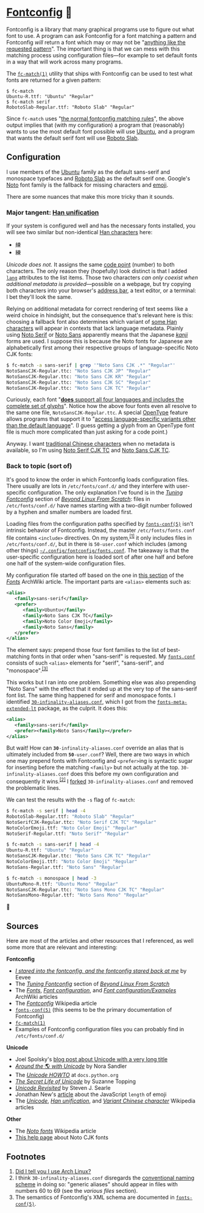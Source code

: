 # [Fontconfig][] 🤷

<!-- TODO
*   Add a footnote saying that this started as a comment explaining my `fonts.conf`?
*   Write that [`fc-match(1)`][] appears to reflect changes to configuration files
    automatically.  That is, it seems running `fc-cache` is unnecessary.  Eevee talks
    about running `fc-cache` a lot in here article.  I also don't have to run `fc-cache`
    for Firefox to pick up configuration changes, but I do have to restart it.
*   "[65,535 glyphs (the maximum number of glyphs that can be included in a single
    font).][Noto CJK]"
*   "[Variation Selector format characters [...] are used to specify a specific glyph
    variant for a Unicode character, such as the Japanese, Chinese, Korean, or Taiwanese
    form of a particular CJK ideograph.][Variant form (Unicode)]"

[Variant form (Unicode)]: https://en.wikipedia.org/wiki/Variant_form_(Unicode)
    "Variant form (Unicode) - Wikipedia"
-->

Fontconfig is a library that many graphical programs use to figure out what font to use.
A program can ask Fontconfig for a font matching a pattern and Fontconfig *will* return a
font which may or may not be "[anything like the requested pattern][`fonts-conf(5)`]".
The important thing is that we can mess with this matching process using configuration
files—for example to set default fonts in a way that will work across many programs.

The [`fc-match(1)`][] utility that ships with Fontconfig can be used to test what fonts
are returned for a given pattern:

    $ fc-match
    Ubuntu-R.ttf: "Ubuntu" "Regular"
    $ fc-match serif
    RobotoSlab-Regular.ttf: "Roboto Slab" "Regular"

Since `fc-match` uses "[the normal fontconfig matching rules][`fc-match(1)`]", the above
output implies that (with my configuration) a program that (reasonably) wants to use the
most default font possible will use [Ubuntu][], and a program that wants the default serif
font will use [Roboto Slab][].

## Configuration

I use members of the [Ubuntu][] family as the default sans-serif and monospace typefaces
and [Roboto Slab][] as the default serif one.  Google's [Noto][] font family is the
fallback for missing characters <!-- Is character the correct term here?  What about
symbol, glyph, grapheme, sign, ideograph, ... --> and [emoji][Noto Color Emoji].

There are some nuances that make this more tricky than it sounds.

### Major tangent: [Han unification][]

If your system is configured well and has the necessary fonts installed, you will see two
similar but non-identical [Han characters][] here:

<!-- We can't use <span>.  Use a list as a workaround.  See
<https://github.com/github/markup/issues/245#issuecomment-245460087>. -->
<ul>
<li lang="zh">練</li>
<li lang="ja">練</li>
</ul>

*Unicode does not.*  It assigns the same [code point][] (number) to both characters.  The
only reason they (hopefully) look distinct is that I added [`lang`][] attributes to the
list items.  Those two characters *can only coexist when additional metadata is
provided*—possible on a webpage, but try copying both characters into your browser's
[address bar][], a text editor, or a terminal: I bet they'll look the same.

Relying on additional metadata for correct rendering of text seems like a weird choice in
hindsight, but the consequence that's relevant here is this: choosing a fallback font also
determines which variant of [some Han characters][] will appear in contexts that lack
language metadata.  Plainly using<!-- [Noto Serif][], [Noto Sans][], etc.--> [Noto
Serif][] or [Noto Sans][] apparently means that the Japanese [*kanji*][] forms are used.
I suppose this is because the Noto fonts<!-- that include them--> for Japanese are
alphabetically first among their respective groups of language-specific Noto CJK fonts:

```bash
$ fc-match -a sans-serif | grep '"Noto Sans CJK .*" "Regular"'
NotoSansCJK-Regular.ttc: "Noto Sans CJK JP" "Regular"
NotoSansCJK-Regular.ttc: "Noto Sans CJK KR" "Regular"
NotoSansCJK-Regular.ttc: "Noto Sans CJK SC" "Regular"
NotoSansCJK-Regular.ttc: "Noto Sans CJK TC" "Regular"
```

Curiously, each font "[**does** support all four languages and includes the complete set
of glyphs][Noto CJK]".  Notice how the above four fonts even all resolve to the same one
file, `NotoSansCJK-Regular.ttc`.  A special [OpenType][] feature allows programs that
support it to "[access language-specific variants other than the default language][Noto
CJK]".  (I guess getting a glyph from an OpenType font file is much more complicated than
just asking for a code point.)

Anyway.  I want [traditional Chinese characters][] when no metadata is available<!-- and
Noto includes e.g. [Noto Serif CJK TC][] and [Noto Sans CJK TC][] for this purpose-->, so
I'm using [Noto Serif CJK TC][] and [Noto Sans CJK TC][].

<!--
I think my best bet for setting up Fontconfig is to specify "Noto San CJK TC" as the first
and "Noto Sans" as an additional fallback font for requests of a sans-serif typeface, and
to do something equivalent for serif and monospace.
-->

### Back to topic (sort of)

It's good to know the order in which Fontconfig loads configuration files.  There
usually are lots in `/etc/fonts/conf.d/` and they interfere with user-specific
configuration.  The only explanation I've found is in the [*Tuning Fontconfig*][] section
of [*Beyond Linux From Scratch*][]: files in `/etc/fonts/conf.d/` have names starting with
a two-digit number followed by a hyphen and smaller numbers are loaded first.

Loading files from the configuration paths specified by [`fonts-conf(5)`][] isn't
intrinsic behavior of Fontconfig.  Instead, the master `/etc/fonts/fonts.conf` file
contains `<include>` directives.  On my
system,<sup>[\[1\]](#user-content-footnote-1)</sup> it only includes files in
`/etc/fonts/conf.d/`, but in there is `50-user.conf` which includes (among other things)
[`~/.config/fontconfig/fonts.conf`][`fonts.conf`].  The takeaway is that the user-specific
configuration here is loaded sort of after one half and before one half of the system-wide
configuration files.

My configuration file started off based on the one in [this section][fonts-aw-ffo] of the
[*Fonts*][Fonts - ArchWiki] ArchWiki article.  The important parts are `<alias>` elements
such as:

```xml
<alias>
   <family>sans-serif</family>
   <prefer>
      <family>Ubuntu</family>
      <family>Noto Sans CJK TC</family>
      <family>Noto Color Emoji</family>
      <family>Noto Sans</family>
   </prefer>
</alias>
```

The element says: prepend those four font families to the list of best-matching fonts in
that order when "sans-serif" is requested.  My [`fonts.conf`][] consists of such `<alias>`
elements for "serif", "sans-serif", and
"monospace".<sup>[\[3\]](#user-content-footnote-3)</sup>

<!--
Configuration files with numbers that are lower than 50 and that also prepend fonts to
`serif`, `sans-serif`, or `monospace` win.  The fonts they prepend are above the ones I
prepend in the output of `fc-match`.  The file that messes stuff up is
`/etc/fonts/conf.d/30-infinality-aliases.conf`.  I think it does stuff that should really
be done in files with numbers 60 to 69 (see [*Tuning Fontconfig*]; search for "generic
aliases, map generic to family").
-->

This works but I ran into one problem.  Something else was also prepending "Noto Sans"
with the effect that it ended up at the very top of the sans-serif font list.  The same
thing happened for serif and monospace fonts.  I identified
[`30-infinality-aliases.conf`][], which I got from the [`fonts-meta-extended-lt`][]
package, as the culprit.  It does this:

```xml
<alias>
   <family>sans-serif</family>
   <prefer><family>Noto Sans</family></prefer>
</alias>
```

But wait!  How can <code><b>30</b>-infinality-aliases.conf</code> override an alias that
is ultimately included from <code><b>50</b>-user.conf</code>?  Well, there are two ways in
which one may prepend fonts with Fontconfig and `<prefer>`ing is syntactic sugar for
inserting before the matching `<family>` but not actually at the top.
`30-infinality-aliases.conf` does this before my own configuration and consequently it
wins.<sup>[\[2\]](#user-content-footnote-2)</sup>
I [forked](conf.d/30-infinality-aliases.conf) `30-infinality-aliases.conf` and removed
the<!--offending--> problematic lines.

We can test the results with the `-s` flag of `fc-match`:

```bash
$ fc-match -s serif | head -4
RobotoSlab-Regular.ttf: "Roboto Slab" "Regular"
NotoSerifCJK-Regular.ttc: "Noto Serif CJK TC" "Regular"
NotoColorEmoji.ttf: "Noto Color Emoji" "Regular"
NotoSerif-Regular.ttf: "Noto Serif" "Regular"
```

```bash
$ fc-match -s sans-serif | head -4
Ubuntu-R.ttf: "Ubuntu" "Regular"
NotoSansCJK-Regular.ttc: "Noto Sans CJK TC" "Regular"
NotoColorEmoji.ttf: "Noto Color Emoji" "Regular"
NotoSans-Regular.ttf: "Noto Sans" "Regular"
```

```bash
$ fc-match -s monospace | head -3
UbuntuMono-R.ttf: "Ubuntu Mono" "Regular"
NotoSansCJK-Regular.ttc: "Noto Sans Mono CJK TC" "Regular"
NotoSansMono-Regular.ttf: "Noto Sans Mono" "Regular"
```

🙂

## Sources

Here are most of the articles and other resources that I referenced, as well some more
that are relevant and interesting:

**Fontconfig**

*   [*I stared into the fontconfig, and the fontconfig stared back at me*][] by Eevee
*   The [*Tuning Fontconfig*][] section of [*Beyond Linux From Scratch*][]
*   The [*Fonts*][Fonts - ArchWiki], [*Font configuration*][Font configuration -
    ArchWiki], and [*Font configuration/Examples*][Font configuration/Examples - ArchWiki]
    ArchWiki articles
*   The *[Fontconfig][]* Wikipedia article
*   [`fonts-conf(5)`][] (this seems to be the primary documentation of Fontconfig)
*   [`fc-match(1)`][]
*   Examples of Fontconfig configuration files you can probably find in
    `/etc/fonts/conf.d/`

**Unicode**

*   Joel Spolsky's [blog post about Unicode with a very long title][The 15 Excuses]
*   [*Around the* 🌎 *with Unicode*][nora-sandler-unicode] by Nora Sandler
*   The [*Unicode HOWTO*][] at `docs.python.org`
*   [*The Secret Life of Unicode*][] by Suzanne Topping
*   [*Unicode Revisited*][] by Steven J. Searle
*   Jonathan New's [article][poo] about the JavaScript `length` of emoji
*   The *[Unicode][]*, *[Han unification][]*, and *[Variant Chinese character][]*
    Wikipedia articles

**Other**

*   The *[Noto fonts][]* Wikipedia article
*   [This help page][Noto CJK] about Noto CJK fonts

## Footnotes

<ol>
<li id="footnote-1"><a href="https://redd.it/32o299">Did I tell you I use Arch Linux?</a></li>
<li id="footnote-2">
I think <code>30-infinality-aliases.conf</code> disregards the <a
href="http://linuxfromscratch.org/blfs/view/stable/x/tuning-fontconfig.html">conventional
naming scheme</a> in doing so: "generic aliases" should appear in files with numbers 60 to
69 (see the <i>various files</i> section).
</li>
<li id="footnote-3">
The semantics of Fontconfig's XML schema are documented in <a
href="https://www.freedesktop.org/software/fontconfig/fontconfig-user.html"
title="fonts-conf(5)"><code>fonts-conf(5)</code></a>.
</li>
</ol>

[Fontconfig]: https://en.wikipedia.org/wiki/Fontconfig "Fontconfig - Wikipedia"
[`fonts-conf(5)`]: https://www.freedesktop.org/software/fontconfig/fontconfig-user.html
    "fonts-conf(5)"
[`fc-match(1)`]: https://linux.die.net/man/1/fc-match "fc-match(1)"
[Ubuntu]: https://en.wikipedia.org/wiki/Ubuntu_(typeface) "Ubuntu (typeface) - Wikipedia"
[Roboto Slab]: https://en.wikipedia.org/wiki/Roboto#Roboto_Slab "Roboto - Wikipedia"
[Noto Color Emoji]: https://www.google.com/get/noto/#emoji-zsye-color "Google Noto Fonts"
[Noto]: https://en.wikipedia.org/wiki/Noto_fonts "Noto fonts - Wikipedia"
[Han unification]: https://en.wikipedia.org/wiki/Han_unification
    "Han unification - Wikipedia"
[Han characters]: https://en.wikipedia.org/wiki/Han_characters
    "Han characters - Wikipedia"
[code point]: https://en.wikipedia.org/wiki/Code_point "Code point - Wikipedia"
[`lang`]: https://developer.mozilla.org/en-US/docs/Web/HTML/Global_attributes/lang
    "lang - HTML | MDN"
[address bar]: https://en.wikipedia.org/wiki/Address_bar "Address bar - Wikipedia"
[some Han characters]: https://en.wikipedia.org/wiki/Variant_Chinese_character#Usage_in_computing
    "Variant Chinese character - Wikipedia"
[Noto Sans]: https://www.google.com/get/noto/#sans-lgc "Google Noto Fonts"
[Noto Serif]: https://www.google.com/get/noto/#serif-lgc "Google Noto Fonts"
[*kanji*]: https://en.wikipedia.org/wiki/Kanji
    "Kanji - Wikipedia"
[Noto CJK]: https://www.google.com/get/noto/help/cjk/ "Noto CJK – Google Noto Fonts"
[OpenType]: https://en.wikipedia.org/wiki/OpenType "OpenType - Wikipedia"
[traditional Chinese characters]: https://en.wikipedia.org/wiki/Traditional_Chinese_characters
    "Traditional Chinese characters - Wikipedia"
[Noto Serif CJK TC]: https://www.google.com/get/noto/#serif-hant "Google Noto Fonts"
[Noto Sans CJK TC]: https://www.google.com/get/noto/#sans-hant "Google Noto Fonts"
[*Tuning Fontconfig*]: http://linuxfromscratch.org/blfs/view/stable/x/tuning-fontconfig.html
    "Tuning Fontconfig"
[*Beyond Linux From Scratch*]: http://linuxfromscratch.org/blfs/view/stable/index.html
[`fonts.conf`]: fonts.conf
[fonts-aw-ffo]: https://wiki.archlinux.org/index.php/Fonts#Fallback_font_order_with_X11
    "\"Fallback font order with X11\" (Fonts - ArchWiki)"
[Fonts - ArchWiki]: https://wiki.archlinux.org/index.php/Fonts "Fonts - ArchWiki"
[`30-infinality-aliases.conf`]: https://gist.githubusercontent.com/cryzed/4f64bb79e80d619866ee0b18ba2d32fc/raw/bd073b52365393f9f0718425271825fc27b218f7/local.conf
[`fonts-meta-extended-lt`]: https://aur.archlinux.org/packages/fonts-meta-extended-lt
    "AUR (en) - fonts-meta-extended-lt"
[*I stared into the fontconfig, and the fontconfig stared back at me*]: https://eev.ee/blog/2015/05/20/i-stared-into-the-fontconfig-and-the-fontconfig-stared-back-at-me/
[*The Secret Life of Unicode*]: http://www.btetrud.com/Lima/The%20Secret%20Life%20of%20Unicode.pdf
[The 15 Excuses]: https://www.joelonsoftware.com/2003/10/08/the-absolute-minimum-every-software-developer-absolutely-positively-must-know-about-unicode-and-character-sets-no-excuses/
    "The Absolute Minimum Every Software Developer Absolutely, Positively Must Know About Unicode and Character Sets (No Excuses!)"
[*Unicode Revisited*]: http://tronweb.super-nova.co.jp/unicoderevisited.html
[nora-sandler-unicode]: https://norasandler.com/2017/11/02/Around-the-with-Unicode.html
    "Around the 🌎 with Unicode"
[poo]: https://blog.jonnew.com/posts/poo-dot-length-equals-two
    "Jonathan New | \"💩\".length === 2"
[Variant Chinese character]: https://en.wikipedia.org/wiki/Variant_Chinese_character
    "Variant Chinese character - Wikipedia"
[Noto fonts]: https://en.wikipedia.org/wiki/Noto_fonts
    "Noto fonts - Wikipedia"
[Unicode]: https://en.wikipedia.org/wiki/Unicode "Unicode - Wikipedia"
[Font configuration - ArchWiki]: https://wiki.archlinux.org/index.php/Font_configuration
    "Font configuration - ArchWiki"
[Font configuration/Examples - ArchWiki]: https://wiki.archlinux.org/index.php/Font_configuration/Examples
    "Font configuration/Examples - ArchWiki"
[*Unicode HOWTO*]: https://docs.python.org/3/howto/unicode.html
    "Unicode HOWTO — Python 3 documentation"
<!--
[Fontconfig website]: https://www.freedesktop.org/wiki/Software/fontconfig/
    "Fontconfig website"
-->
